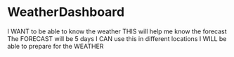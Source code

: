 # WeatherDashboard
I WANT to be able to know the weather
THIS will help me know the forecast
The FORECAST will be 5 days
I CAN use this in different locations
I WILL be able to prepare for the WEATHER
